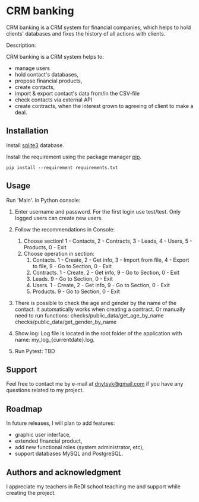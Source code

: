 # CRM banking

CRM banking is a CRM system for financial companies, which helps to hold clients' databases and fixes the history of all actions with clients. 

Description:

CRM banking is a CRM system helps to:
- manage users
- hold contact's databases,
- propose financial products,
- create contacts,
- import & export contact's data from/in the CSV-file
- check contacts via external API
- create contracts, when the interest grown to agreeing of client to make a deal.

## Installation

Install [sqlite3](https://www.sqlite.org/download.html/) database.

Install the requirement using the package manager [pip](https://pip.pypa.io/en/stable/).

    pip install --requirement requirements.txt

## Usage

Run 'Main'.
In Python console:
1. Enter username and password. For the first login use test/test. Only logged users can create new users.
2. Follow the recommendations in Console:
   1) Choose section! 
   1 - Contacts, 2 - Contracts, 3 - Leads, 4 - Users, 5 - Products, 0 - Exit
   2) Choose operation in section: 
      1) Contacts.
      1 - Create, 2 - Get info, 3 - Import from file, 4 - Export to file, 9 - Go to Section, 0 - Exit
      2) Contracts.
      1 - Create, 2 - Get info, 9 - Go to Section, 0 - Exit
      3) Leads.
      9 - Go to Section, 0 - Exit
      4) Users.
      1 - Create, 2 - Get info, 9 - Go to Section, 0 - Exit
      5) Products.
      9 - Go to Section, 0 - Exit

3. There is possible to check the age and gender by the name of the contact. 
It automatically works when creating a contract. Or manually need to run functions: 
checks/public_data/get_age_by_name
checks/public_data/get_gender_by_name
4. Show log: Log file is located in the root folder of the application with name: my_log_{currentdate}.log.
5. Run Pytest: TBD

## Support

Feel free to contact me by e-mail at dnytsyk@gmail.com if you have any questions related to my project.

## Roadmap

In future releases, I will plan to add features:
- graphic user interface,
- extended financial product,
- add new functional roles (system administrator, etc),
- support databases MySQL and PostgreSQL.

## Authors and acknowledgment

I appreciate my teachers in ReDI school teaching me and support while creating the project.
